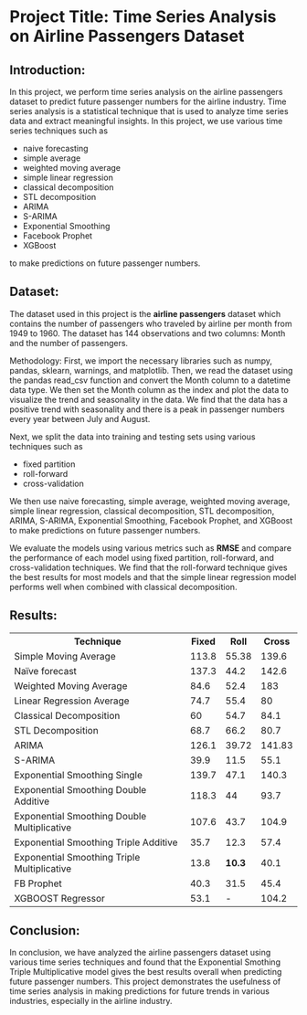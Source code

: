 # Project Title:  Time Series Analysis on Airline Passengers Dataset

## Introduction:
In this project, we perform time series analysis on the airline passengers dataset to predict future passenger numbers for the airline industry. 
Time series analysis is a statistical technique that is used to analyze time series data and extract meaningful insights. 
In this project, we use various time series techniques such as 
 - naive forecasting 
 - simple average
 - weighted moving average 
 - simple linear regression
 - classical decomposition
 - STL decomposition
 - ARIMA 
 - S-ARIMA 
 - Exponential Smoothing 
 - Facebook Prophet 
 - XGBoost 
 
to make predictions on future passenger numbers.

## Dataset:
The dataset used in this project is the **airline passengers** dataset which contains the number of passengers who traveled by airline per month from 1949 to 1960.
The dataset has 144 observations and two columns: Month and the number of passengers.

Methodology:
First, we import the necessary libraries such as numpy, pandas, sklearn, warnings, and matplotlib. 
Then, we read the dataset using the pandas read_csv function and convert the Month column to a datetime data type. 
We then set the Month column as the index and plot the data to visualize the trend and seasonality in the data. 
We find that the data has a positive trend with seasonality and there is a peak in passenger numbers every year between July and August.

Next, we split the data into training and testing sets using various techniques such as 
  - fixed partition 
  - roll-forward
  - cross-validation
  

We then use naive forecasting, simple average, weighted moving average, simple linear regression, classical decomposition, 
  STL decomposition, ARIMA, S-ARIMA, Exponential Smoothing, Facebook Prophet, and XGBoost to make predictions on future passenger numbers.

We evaluate the models using various metrics such as **RMSE** and compare the performance of each model using fixed partition, roll-forward, and cross-validation techniques. We find that the roll-forward technique gives the best results for most models and that the simple linear regression model performs well when combined with classical decomposition.

## Results:

<table>
  <tr>
    <th>Technique</th>
    <th>Fixed</th>
    <th>Roll</th>
    <th>Cross</th>
  </tr>
  <tr>
    <td>Simple Moving Average</td>
    <td>113.8</td>
    <td>55.38</td>
    <td>139.6</td>
  </tr>
  <tr>
    <td>Naïve forecast</td>
    <td>137.3</td>
    <td>44.2</td>
    <td>142.6</td>
  </tr>
  <tr>
    <td>Weighted Moving Average</td>
    <td>84.6</td>
    <td>52.4</td>
    <td>183</td>
  </tr>
  <tr>
    <td>Linear Regression Average</td>
    <td>74.7</td>
    <td>55.4</td>
    <td>80</td>
  </tr>
  <tr>
    <td>Classical Decomposition</td>
    <td>60</td>
    <td>54.7</td>
    <td>84.1</td>
  </tr>
  <tr>
    <td>STL Decomposition</td>
    <td>68.7</td>
    <td>66.2</td>
    <td>80.7</td>
  </tr>
  <tr>
    <td>ARIMA</td>
    <td>126.1</td>
    <td>39.72</td>
    <td>141.83</td>
  </tr>
  <tr>
    <td>S-ARIMA</td>
    <td>39.9</td>
    <td>11.5</td>
    <td>55.1</td>
  </tr>
  <tr>
    <td>Exponential Smoothing Single</td>
    <td>139.7</td>
    <td>47.1</td>
    <td>140.3</td>
  </tr>
  <tr>
    <td>Exponential Smoothing Double Additive</td>
    <td>118.3</td>
    <td>44</td>
    <td>93.7</td>
  </tr>
  <tr>
    <td>Exponential Smoothing Double Multiplicative</td>
    <td>107.6</td>
    <td>43.7</td>
    <td>104.9</td>
  </tr>
  <tr>
    <td>Exponential Smoothing Triple Additive</td>
    <td>35.7</td>
    <td>12.3</td>
    <td>57.4</td>
  </tr>
  <tr>
    <td>Exponential Smoothing Triple Multiplicative</td>
    <td>13.8</td>
    <td><strong>10.3</strong></td>
    <td>40.1</td>
  </tr>
  <tr>
    <td>FB Prophet</td>
    <td>40.3</td>
    <td>31.5</td>
    <td>45.4</td>
  </tr>
  <tr>
    <td>XGBOOST Regressor</td>
    <td>53.1</td>
    <td> - </td>
    <td>104.2</td>
  </tr> 
  </table>




## Conclusion:
In conclusion, we have analyzed the airline passengers dataset using various time series techniques and found that 
the Exponential Smothing Triple Multiplicative model gives the best results overall when predicting future passenger numbers.
This project demonstrates the usefulness of time series analysis in making predictions for future trends in various industries, especially in the airline industry.
